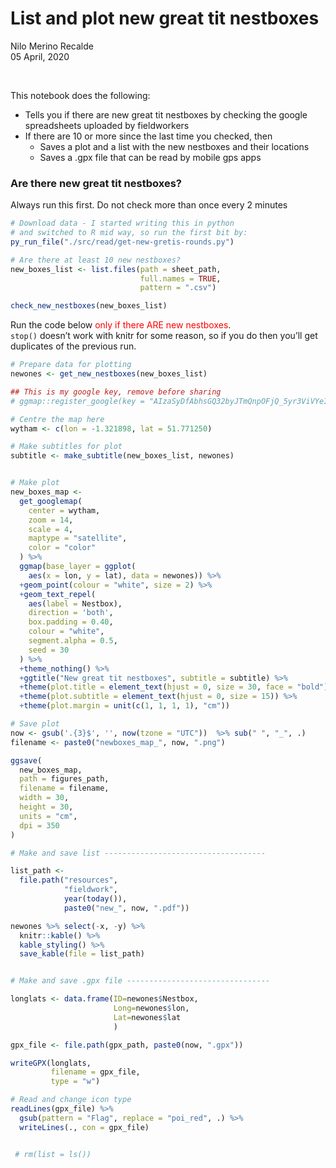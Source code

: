 List and plot new great tit nestboxes
================
Nilo Merino Recalde<br>
05 April, 2020

<br>

This notebook does the following:

  - Tells you if there are new great tit nestboxes by checking the
    google spreadsheets uploaded by fieldworkers
  - If there are 10 or more since the last time you checked, then
      - Saves a plot and a list with the new nestboxes and their
        locations
      - Saves a .gpx file that can be read by mobile gps apps

### Are there new great tit nestboxes?

Always run this first. Do not check more than once every 2 minutes

``` r
# Download data - I started writing this in python 
# and switched to R mid way, so run the first bit by:
py_run_file("./src/read/get-new-gretis-rounds.py")

# Are there at least 10 new nestboxes?
new_boxes_list <- list.files(path = sheet_path,
                             full.names = TRUE,
                             pattern = ".csv")

check_new_nestboxes(new_boxes_list)
```

Run the code below <span style="color:red">only if there ARE new
nestboxes</span>.<br> `stop()` doesn’t work with knitr for some reason,
so if you do then you’ll get duplicates of the previous run.

``` r
# Prepare data for plotting
newones <- get_new_nestboxes(new_boxes_list)

## This is my google key, remove before sharing
# ggmap::register_google(key = "AIzaSyDfAbhsGQ32byJTmQnpOFjQ_5yr3ViVYeI", write = TRUE)

# Centre the map here
wytham <- c(lon = -1.321898, lat = 51.771250)

# Make subtitles for plot
subtitle <- make_subtitle(new_boxes_list, newones)


# Make plot
new_boxes_map <-
  get_googlemap(
    center = wytham,
    zoom = 14,
    scale = 4,
    maptype = "satellite",
    color = "color"
  ) %>%
  ggmap(base_layer = ggplot(
    aes(x = lon, y = lat), data = newones)) %>%
  +geom_point(colour = "white", size = 2) %>%
  +geom_text_repel(
    aes(label = Nestbox),
    direction = 'both',
    box.padding = 0.40,
    colour = "white",
    segment.alpha = 0.5,
    seed = 30
  ) %>%
  +theme_nothing() %>%
  +ggtitle("New great tit nestboxes", subtitle = subtitle) %>%
  +theme(plot.title = element_text(hjust = 0, size = 30, face = "bold")) %>%
  +theme(plot.subtitle = element_text(hjust = 0, size = 15)) %>%
  +theme(plot.margin = unit(c(1, 1, 1, 1), "cm"))

# Save plot
now <- gsub('.{3}$', '', now(tzone = "UTC"))  %>% sub(" ", "_", .)
filename <- paste0("newboxes_map_", now, ".png")

ggsave(
  new_boxes_map,
  path = figures_path,
  filename = filename,
  width = 30,
  height = 30,
  units = "cm",
  dpi = 350
)

# Make and save list ------------------------------------

list_path <-
  file.path("resources",
            "fieldwork",
            year(today()),
            paste0("new_", now, ".pdf"))

newones %>% select(-x, -y) %>% 
  knitr::kable() %>%  
  kable_styling() %>%
  save_kable(file = list_path)


# Make and save .gpx file --------------------------------

longlats <- data.frame(ID=newones$Nestbox,
                       Long=newones$lon, 
                       Lat=newones$lat
                       )

gpx_file <- file.path(gpx_path, paste0(now, ".gpx"))

writeGPX(longlats,
         filename = gpx_file,
         type = "w")

# Read and change icon type
readLines(gpx_file) %>%
  gsub(pattern = "Flag", replace = "poi_red", .) %>%
  writeLines(., con = gpx_file)


 # rm(list = ls())
```

